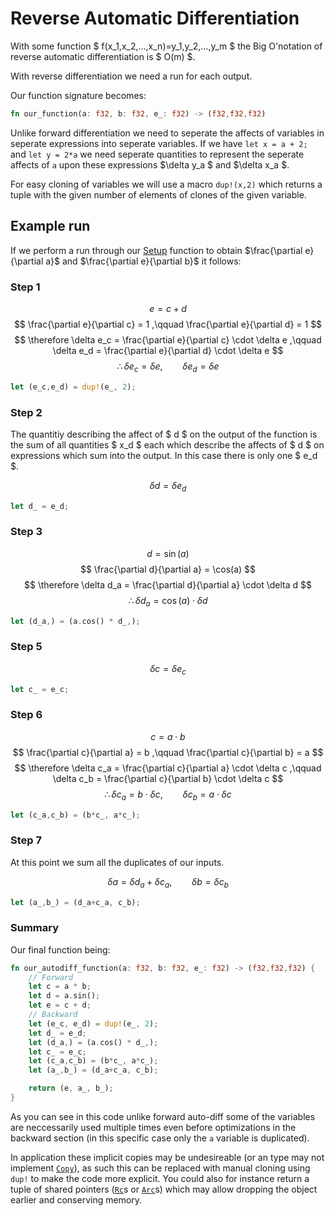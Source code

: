 <link rel="stylesheet" href="https://cdn.jsdelivr.net/npm/katex@0.10.0/dist/katex.min.css" integrity="sha384-9eLZqc9ds8eNjO3TmqPeYcDj8n+Qfa4nuSiGYa6DjLNcv9BtN69ZIulL9+8CqC9Y" crossorigin="anonymous">
<script src="https://cdn.jsdelivr.net/npm/katex@0.10.0/dist/katex.min.js"                  integrity="sha384-K3vbOmF2BtaVai+Qk37uypf7VrgBubhQreNQe9aGsz9lB63dIFiQVlJbr92dw2Lx" crossorigin="anonymous"></script>
<script src="https://cdn.jsdelivr.net/npm/katex@0.10.0/dist/contrib/auto-render.min.js"    integrity="sha384-kmZOZB5ObwgQnS/DuDg6TScgOiWWBiVt0plIRkZCmE6rDZGrEOQeHM5PcHi+nyqe" crossorigin="anonymous"></script>
<script>
    document.addEventListener("DOMContentLoaded", function() {
        renderMathInElement(document.body, {
            delimiters: [
                {left: "$$", right: "$$", display: true},
                {left: "\\(", right: "\\)", display: false},
                {left: "$", right: "$", display: false},
                {left: "\\[", right: "\\]", display: true}
            ]
        });
    });
</script>

# Reverse Automatic Differentiation

With some function $ f(x_1,x_2,...,x_n)=y_1,y_2,...,y_m $ the Big O'notation of reverse automatic differentiation is $ O(m) $.

With reverse differentiation we need a run for each output.

Our function signature becomes:

```rust
fn our_function(a: f32, b: f32, e_: f32) -> (f32,f32,f32)
```

Unlike forward differentiation we need to seperate the affects of variables in seperate expressions into seperate variables. If we have `let x = a + 2;` and `let y = 2*a` we need seperate quantities to represent the seperate affects of `a` upon these expressions $\delta y_a $ and $\delta x_a $.

For easy cloning of variables we will use a macro `dup!(x,2)` which returns a tuple with the given number of elements of clones of the given variable.

## Example run

If we perform a run through our [Setup](./chapter_0.md) function to obtain $\frac{\partial e}{\partial a}$ and $\frac{\partial e}{\partial b}$ it follows:

### Step 1
$$ e = c + d $$
$$ 
    \frac{\partial e}{\partial c} = 1
    ,\qquad
    \frac{\partial e}{\partial d} = 1 
$$
$$ \therefore 
    \delta e_c = \frac{\partial e}{\partial c} \cdot \delta e
    ,\qquad
    \delta e_d = \frac{\partial e}{\partial d} \cdot \delta e 
$$
$$ \therefore 
    \delta e_c = \delta e 
    ,\qquad 
    \delta e_d = \delta e 
$$
```rust
let (e_c,e_d) = dup!(e_, 2);
```
### Step 2
The quantitiy describing the affect of $ d $ on the output of the function is the sum of all quantities $ x_d $ each which describe the affects of $ d $ on expressions which sum into the output. In this case there is only one $ e_d $.

$$ \delta d = \delta e_d $$
```rust
let d_ = e_d;
```

### Step 3
$$ d = \sin(a) $$
$$ \frac{\partial d}{\partial a} = \cos(a) $$
$$ \therefore 
    \delta d_a = \frac{\partial d}{\partial a} \cdot \delta d
$$
$$ \therefore 
    \delta d_a = \cos(a) \cdot \delta d
$$
```rust
let (d_a,) = (a.cos() * d_,);
```

### Step 5
$$ \delta c = \delta e_c $$
```rust
let c_ = e_c;
```

### Step 6
$$ c = a \cdot b $$
$$ 
    \frac{\partial c}{\partial a} = b
    ,\qquad
    \frac{\partial c}{\partial b} = a 
$$
$$ \therefore 
    \delta c_a = \frac{\partial c}{\partial a} \cdot \delta c
    ,\qquad
    \delta c_b = \frac{\partial c}{\partial b} \cdot \delta c
$$
$$ \therefore 
    \delta c_a = b \cdot \delta c 
    ,\qquad 
    \delta c_b = a \cdot \delta c
$$
```rust
let (c_a,c_b) = (b*c_, a*c_);
```
### Step 7

At this point we sum all the duplicates of our inputs.

$$ 
    \delta a = \delta d_a + \delta c_a
    ,\qquad 
    \delta b = \delta c_b
$$
```rust
let (a_,b_) = (d_a+c_a, c_b);
```

### Summary

Our final function being:
```rust
fn our_autodiff_function(a: f32, b: f32, e_: f32) -> (f32,f32,f32) {
    // Forward
    let c = a * b;
    let d = a.sin();
    let e = c + d;
    // Backward
    let (e_c, e_d) = dup!(e_, 2);
    let d_ = e_d;
    let (d_a,) = (a.cos() * d_,);
    let c_ = e_c;
    let (c_a,c_b) = (b*c_, a*c_);
    let (a_,b_) = (d_a+c_a, c_b);

    return (e, a_, b_);
}
```

As you can see in this code unlike forward auto-diff some of the variables are neccessarily used multiple times even before optimizations in the backward section (in this specific case only the `a` variable is duplicated).

In application these implicit copies may be undesireable (or an type may not implement [`Copy`](https://doc.rust-lang.org/std/marker/trait.Copy.html)), as such this can be replaced with manual cloning using `dup!` to make the code more explicit. You could also for instance return a tuple of shared pointers ([`Rc`](https://doc.rust-lang.org/std/rc/struct.Rc.html)s or [`Arc`](https://doc.rust-lang.org/std/sync/struct.Arc.html)s) which may allow dropping the object earlier and conserving memory.